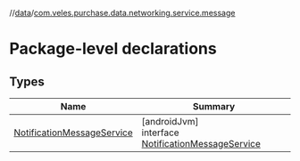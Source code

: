 //[data](../../index.md)/[com.veles.purchase.data.networking.service.message](index.md)

# Package-level declarations

## Types

| Name | Summary |
|---|---|
| [NotificationMessageService](-notification-message-service/index.md) | [androidJvm]<br>interface [NotificationMessageService](-notification-message-service/index.md) |
